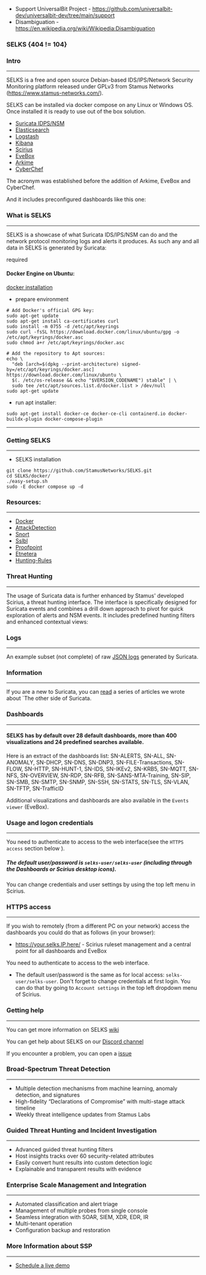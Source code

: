 - Support UniversalBit Project - https://github.com/universalbit-dev/universalbit-dev/tree/main/support
- Disambiguation - https://en.wikipedia.org/wiki/Wikipedia:Disambiguation

### SELKS {404 != 104}


### Intro
---
SELKS is a free and open source Debian-based IDS/IPS/Network Security Monitoring platform 
released under GPLv3 from Stamus Networks (https://www.stamus-networks.com/). 

SELKS can be installed via docker compose on any Linux or Windows OS. Once installed it is 
ready to use out of the box solution.

* [Suricata IDPS/NSM](https://suricata.io/)
* [Elasticsearch](https://www.elastic.co/products/elasticsearch)
* [Logstash](https://www.elastic.co/products/logstash)
* [Kibana](https://www.elastic.co/products/kibana)
* [Scirius](https://github.com/StamusNetworks/scirius)
* [EveBox](https://evebox.org/)
* [Arkime](https://arkime.com/)
* [CyberChef](https://github.com/gchq/CyberChef)

The acronym was established before the addition of Arkime, EveBox and CyberChef.  

And it includes preconfigured dashboards like this one:


### What is SELKS
---
SELKS is a showcase of what Suricata IDS/IPS/NSM can do and the network protocol monitoring logs and alerts it produces. As such any and all data in SELKS is generated by Suricata: 

required
#### Docker Engine on Ubuntu:
[docker installation](https://docs.docker.com/engine/install/ubuntu/)

* prepare environment
```
# Add Docker's official GPG key:
sudo apt-get update
sudo apt-get install ca-certificates curl
sudo install -m 0755 -d /etc/apt/keyrings
sudo curl -fsSL https://download.docker.com/linux/ubuntu/gpg -o /etc/apt/keyrings/docker.asc
sudo chmod a+r /etc/apt/keyrings/docker.asc

# Add the repository to Apt sources:
echo \
  "deb [arch=$(dpkg --print-architecture) signed-by=/etc/apt/keyrings/docker.asc] https://download.docker.com/linux/ubuntu \
  $(. /etc/os-release && echo "$VERSION_CODENAME") stable" | \
  sudo tee /etc/apt/sources.list.d/docker.list > /dev/null
sudo apt-get update
```
* run apt installer:
```
sudo apt-get install docker-ce docker-ce-cli containerd.io docker-buildx-plugin docker-compose-plugin
```

---

### Getting SELKS
---
* SELKS installation
```
git clone https://github.com/StamusNetworks/SELKS.git
cd SELKS/docker/
./easy-setup.sh
sudo -E docker compose up -d
```
### Resources:
---
* [Docker](https://github.com/StamusNetworks/SELKS/wiki/Docker)
* [AttackDetection](https://github.com/ptresearch/AttackDetection)
* [Snort](https://www.snort.org/)
* [Sslbl](https://sslbl.abuse.ch/)
* [Proofpoint](https://www.proofpoint.com/us)
* [Etnetera](https://www.etnetera.cz/security)
* [Hunting-Rules](https://github.com/travisbgreen/hunting-rules)

### Threat Hunting
---
The usage of Suricata data is further enhanced by Stamus' developed Scirius, a threat hunting interface. The interface is specifically designed for Suricata events and combines a drill down approach to pivot for quick exploration of alerts and NSM events. It includes predefined hunting filters and enhanced contextual views:


### Logs
---
An example subset (not complete) of raw [JSON logs](https://github.com/StamusNetworks/SELKS/tree/master/doc/example-logs) generated by Suricata. 

### Information
---
If you are a new to Suricata, you can [read](https://www.stamus-networks.com/blog/the-other-side-of-suricata) a series of articles we wrote about `The other side of Suricata.

### Dashboards
---
#### SELKS has by default over 28 default dashboards, more than 400 visualizations and 24 predefined searches available.

Here is an extract of the dashboards list: SN-ALERTS, SN-ALL, SN-ANOMALY, SN-DHCP, SN-DNS, SN-DNP3, SN-FILE-Transactions, SN-FLOW, SN-HTTP, SN-HUNT-1, SN-IDS, SN-IKEv2, SN-KRB5, SN-MQTT, SN-NFS, SN-OVERVIEW, SN-RDP, SN-RFB, SN-SANS-MTA-Training, SN-SIP, SN-SMB, SN-SMTP, SN-SNMP, SN-SSH, SN-STATS, SN-TLS, SN-VLAN, SN-TFTP, SN-TrafficID

Additional visualizations and dashboards are also available in the ``Events viewer`` (EveBox).

### Usage and logon credentials
---
You need to authenticate to access to the web interface(see the ``HTTPS access`` section below ). 
##### The default user/password is ``selks-user/selks-user`` (including through the Dashboards or Scirius desktop icons).
You can change credentials and user settings by using the top left menu in Scirius.  


### HTTPS access
---
If you wish to remotely (from a different PC on your network) access the 
dashboards you could do that as follows (in your browser):

* https://your.selks.IP.here/ - Scirius ruleset management and a central point for all dashboards and EveBox

You need to authenticate to access to the web interface. 
* The default user/password is the same as for local access: ``selks-user/selks-user``.
Don't forget to change credentials at first login. You can do that by going to ``Account settings`` in the top left dropdown menu of
Scirius.

### Getting help
---
You can get more information on SELKS [wiki](https://github.com/StamusNetworks/SELKS/wiki)

You can get help about SELKS on our [Discord channel](https://discord.gg/h5mEdCewvn)

If you encounter a problem, you can open a [issue](https://github.com/StamusNetworks/SELKS/issues)

### Broad-Spectrum Threat Detection
---
* Multiple detection mechanisms from machine learning, anomaly detection, and signatures
* High-fidelity “Declarations of Compromise” with multi-stage attack timeline
* Weekly threat intelligence updates from Stamus Labs

### Guided Threat Hunting and Incident Investigation
---
* Advanced guided threat hunting filters
* Host insights tracks over 60 security-related attributes
* Easily convert hunt results into custom detection logic
* Explainable and transparent results with evidence

### Enterprise Scale Management and Integration
---
* Automated classification and alert triage
* Management of multiple probes from single console
* Seamless integration with SOAR, SIEM, XDR, EDR, IR
* Multi-tenant operation
* Configuration backup and restoration 


### More Information about SSP
---
* [Schedule a live demo](https://www.stamus-networks.com/demo) 


